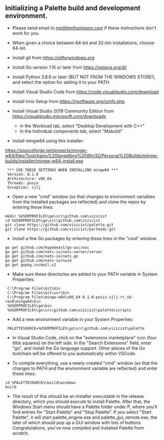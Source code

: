 ## Initializing a Palette build and development environment.

- Please send email to me@timthompson.com if these instructions don't work for you.

- When given a choice between 64-bit and 32-bin installations, choose 64-bit.

- Install git from https://gitforwindows.org

- Install Go version 1.15 or later from https://golang.org/dl/

- Install Python 3.8.6 or later (BUT NOT FROM THE WINDOWS STORE!), and select the option for adding it to your PATH.

- Install Visual Studio Code from https://code.visualstudio.com/download

- Install Inno Setup from https://jrsoftware.org/isinfo.php

- Install Visual Studio 2019 Community Edition from https://visualstudio.microsoft.com/downloads

	- in the Workload tab, select "Desktop Development with C++"
	- In the Individual components tab, select "Msbuild"

- Install mingw64 using this installer:

 https://sourceforge.net/projects/mingw-w64/files/Toolchains%20targetting%20Win32/Personal%20Builds/mingw-builds/installer/mingw-w64-install.exe


```
 *** USE THESE SETTINGS WHEN INSTALLING mingw64 ***
 Version: 8.1.0
 Architecture: x86_64
 Threads: posix
 Exception: sjlj
```

- Open a new "cmd" window (so that changes to environment variables from the installed packages are reflected) and clone the repos by entering these lines

```
mkdir %USERPROFILE%\go\src\github.com\vizicist
cd %USERPROFILE%\go\src\github.com\vizicist
git clone https://github.com/vizicist/palette.git
git clone https://github.com/vizicist/portmidi.git
```

- Install a few Go packages by entering these lines in the "cmd" window:

```
go get github.com/hypebeast/go-osc/osc
go get github.com/nats-io/nats-server/server
go get github.com/nats-io/nats.go
go get github.com/nats-io/nuid
go get gopkg.in/mail.v2
```

- Make sure these directories are added to your PATH variable in System Properties.

```
 C:\Program Files\Git\bin
 C:\Program Files\Git\usr\bin
 C:\Program Files\mingw-w64\x86_64-8.1.0-posix-sjlj-rt_v6-rev0\mingw64\bin
 %USERPROFILE%\go\bin
 %USERPROFILE%\go\src\github.com\vizicist\palette\scripts
```

- Add a new environment variable in your System Properties:

```
 PALETTESOURCE=%USERPROFILE%\go\src\github.com\vizicist\palette
```

- In Visual Studio Code, click on the "extensions marketplace" icon (four little squares) on the left side.
  In the "Search Extensions" field, enter "go", and install the Go language support.
  Other pieces of the Go toolchain will be offered to you automatically within VSCode.

- To compile everything, use a newly-created "cmd" window (so that the changes to PATH and the environment variable are reflected) and enter these lines:

```
cd %PALETTESOURCE%\build\windows
build
```

- The result of this should be an installer executable in the release directory,
which you should execute to install Palette.
After that, the Windows Start menu should have a Palette folder under P,
where you'll find entries for "Start Palette" and "Stop Palette".
If you select "Start Palette", it will start palette_engine.exe and palette_gui_remote.exe,
the later of which should pop up a GUI window with lots of buttons.
Congratulations, you've now compiled and installed Palette from scratch.

